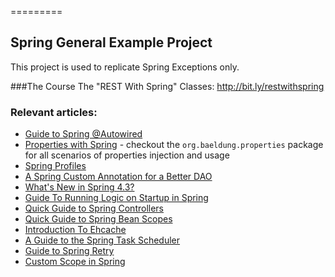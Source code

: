 =========

## Spring General Example Project

This project is used to replicate Spring Exceptions only.

###The Course
The "REST With Spring" Classes: http://bit.ly/restwithspring
 
### Relevant articles: 
- [Guide to Spring @Autowired](http://www.baeldung.com/spring-autowire)
- [Properties with Spring](http://www.baeldung.com/2012/02/06/properties-with-spring) - checkout the `org.baeldung.properties` package for all scenarios of properties injection and usage
- [Spring Profiles](http://www.baeldung.com/spring-profiles)
- [A Spring Custom Annotation for a Better DAO](http://www.baeldung.com/spring-annotation-bean-pre-processor)
- [What's New in Spring 4.3?](http://www.baeldung.com/whats-new-in-spring-4-3/)
- [Guide To Running Logic on Startup in Spring](http://www.baeldung.com/running-setup-logic-on-startup-in-spring)
- [Quick Guide to Spring Controllers](http://www.baeldung.com/spring-controllers)
- [Quick Guide to Spring Bean Scopes](http://www.baeldung.com/spring-bean-scopes)
- [Introduction To Ehcache](http://www.baeldung.com/ehcache)
- [A Guide to the Spring Task Scheduler](http://www.baeldung.com/spring-task-scheduler)
- [Guide to Spring Retry](http://www.baeldung.com/spring-retry)
- [Custom Scope in Spring](http://www.baeldung.com/spring-custom-scope)
